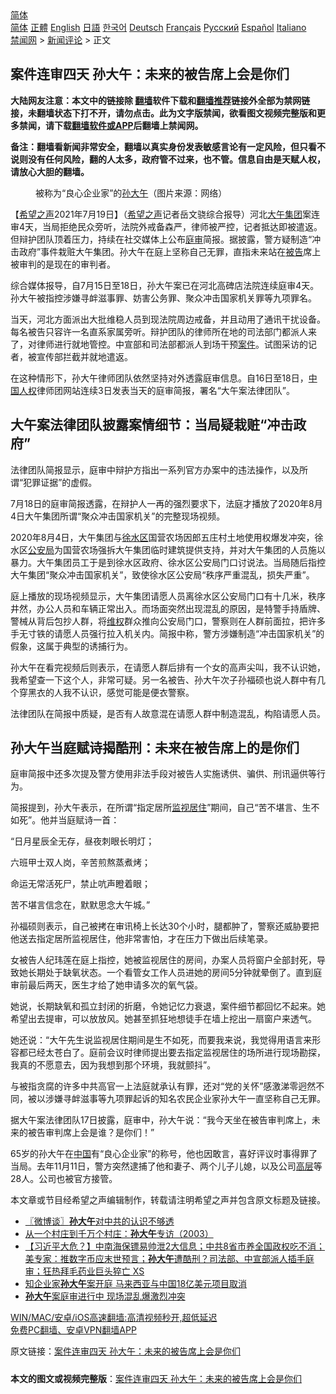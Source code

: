  <!-- 面包屑导航 --> <div class="breadcrumb"><!-- GTranslate: https://gtranslate.io/ -->  <div class="switcher notranslate">  <div class="selected">  <a href="#" onclick="return false;"> 简体</a>  </div>  <div class="option">  <a href="https://www.bannedbook.org" onclick="doGTranslate('zh-CN|zh-CN');jQuery('div.switcher div.selected a').html(jQuery(this).html());return false;" title="简体中文" class="nturl selected"> 简体</a>  <a href="https://www.bannedbook.org/zh-tw/" onclick="doGTranslate('zh-CN|zh-TW');jQuery('div.switcher div.selected a').html(jQuery(this).html());return false;" title="繁體中文" class="nturl"> 正體</a>  <a href="https://www.bannedbook.org/en/" onclick="doGTranslate('zh-CN|en');jQuery('div.switcher div.selected a').html(jQuery(this).html());return false;" title="English" class="nturl"> English</a>  <a href="https://www.bannedbook.org/ja/" onclick="doGTranslate('zh-CN|ja');jQuery('div.switcher div.selected a').html(jQuery(this).html());return false;" title="日本語" class="nturl"> 日語</a>  <a href="https://www.bannedbook.org/ko/" onclick="doGTranslate('zh-CN|ko');jQuery('div.switcher div.selected a').html(jQuery(this).html());return false;" title="한국어" class="nturl"> 한국어</a>  <a href="https://www.bannedbook.org/de/" onclick="doGTranslate('zh-CN|de');jQuery('div.switcher div.selected a').html(jQuery(this).html());return false;" title="Deutsch" class="nturl"> Deutsch</a>  <a href="https://www.bannedbook.org/fr/" onclick="doGTranslate('zh-CN|fr');jQuery('div.switcher div.selected a').html(jQuery(this).html());return false;" title="Français" class="nturl"> Français</a>  <a href="https://www.bannedbook.org/ru/" onclick="doGTranslate('zh-CN|ru');jQuery('div.switcher div.selected a').html(jQuery(this).html());return false;" title="Русский" class="nturl"> Русский</a>  <a href="https://www.bannedbook.org/es/" onclick="doGTranslate('zh-CN|es');jQuery('div.switcher div.selected a').html(jQuery(this).html());return false;" title="Español" class="nturl"> Español</a>  <a href="https://www.bannedbook.org/it/" onclick="doGTranslate('zh-CN|it');jQuery('div.switcher div.selected a').html(jQuery(this).html());return false;" title="Italiano" class="nturl"> Italiano</a>  </div>  </div>      <div class='breadcrumb-sub'><!-- Breadcrumb NavXT 6.3.0 --> <a href="https://www.bannedbook.org/" class="home">禁闻网</a> &gt; <a href="https://www.bannedbook.org/bnews/comments/" class="category">新闻评论</a> &gt; 正文</div></div><h2>案件连审四天 孙大午：未来的被告席上会是你们</h2> <p class="notice"><b>大陆网友注意：本文中的链接除 <a href="https://github.com/bannedbook/fanqiang" >翻墙</a>软件下载和<a href="https://github.com/killgcd/justmysocks/blob/master/README.md">翻墙推荐</a>链接外全部为禁网链接，未翻墙状态下打不开，请勿点击。此为文字版禁闻，欲看图文视频完整版和更多禁闻，请下载<a href="https://github.com/bannedbook/fanqiang">翻墙软件或APP</a>后翻墙上禁闻网。</p><p>备注：翻墙看新闻非常安全，翻墙以真实身份发表敏感言论有一定风险，但只看不说则没有任何风险，翻的人太多，政府管不过来，也不管。信息自由是天赋人权，请放心大胆的翻墙。</b></p>  <div class="entry"> <figure> <p><figcaption>被称为“良心企业家”的<a href="https://www.bannedbook.org/bnews/tag/%e5%ad%99%e5%a4%a7%e5%8d%88/" class="st_tag internal_tag" rel="tag" title="标签 孙大午 下的日志">孙大午</a>（图片来源：网络）</figcaption></figure> <p>【<span class='wp_keywordlink_affiliate'><a href="https://www.soundofhope.org" title="希望之声" target="_blank">希望之声</a></span>2021年7月19日】（<a href="https://www.bannedbook.org/bnews/tag/%e5%b8%8c%e6%9c%9b%e4%b9%8b%e5%a3%b0/" class="st_tag internal_tag" rel="tag" title="标签 希望之声 下的日志">希望之声</a>记者岳文骁综合报导）河北<a href="https://www.bannedbook.org/bnews/tag/%e5%a4%a7%e5%8d%88%e9%9b%86%e5%9b%a2/" class="st_tag internal_tag" rel="tag" title="标签 大午集团 下的日志">大午集团</a>案连审4天，当局拒绝民众旁听，法院外戒备森严，律师被严控，记者抵达即被遣返。但辩护团队顶着压力，持续在社交媒体上公布<a href="https://www.bannedbook.org/bnews/tag/%E5%BA%AD%E5%AE%A1/" class="st_tag internal_tag" rel="tag" title="标签 庭审 下的日志">庭审</a>简报。据披露，警方疑制造“冲击政府”事件栽赃大午集团。孙大午在庭上坚称自己无罪，直指未来站在<a href="https://www.bannedbook.org/bnews/tag/%E8%A2%AB%E5%91%8A/" class="st_tag internal_tag" rel="tag" title="标签 被告 下的日志">被告</a>席上被审判的是现在的审判者。</p> <p>综合媒体报导，自7月15日至18日，孙大午案已在河北高碑店法院连续庭审4天。孙大午被指控涉嫌寻衅滋事罪、妨害公务罪、聚众冲击国家机关罪等九项罪名。</p> <p>当天，河北方面派出大批维稳人员到现法院周边戒备，并且动用了通讯干扰设备。每名被告只容许一名直系家属旁听。辩护团队的律师所在地的司法部门都派人来了，对律师进行就地管控。中宣部和司法部都派人到场干预<a href="https://www.bannedbook.org/bnews/tag/%E6%A1%88%E4%BB%B6/" class="st_tag internal_tag" rel="tag" title="标签 案件 下的日志">案件</a>。试图采访的记者，被宣传部拦截并就地遣返。</p> <p>在这种情形下，孙大午律师团队依然坚持对外透露庭审信息。自16日至18日，<span class='wp_keywordlink'><a href="https://www.bannedbook.org/forum20/" title="中国人权论坛" target="_blank">中国人权</a></span>律师团网站连续3日发表当天的庭审简报，署名“大午案法律团队”。</p> <h2>大午案法律团队披露案情细节：当局疑栽赃“冲击政府”</h2> <p>法律团队简报显示，庭审中辩护方指出一系列官方办案中的违法操作，以及所谓“犯罪证据”的虚假。</p> <p>7月18日的庭审简报透露，在辩护人一再的强烈要求下，法庭才播放了2020年8月4日大午集团所谓“聚众冲击国家机关”的完整现场视频。</p>  <p>2020年8月4日，大午集团与<a href="https://www.bannedbook.org/bnews/tag/%E5%BE%90%E6%B0%B4%E5%8C%BA/" class="st_tag internal_tag" rel="tag" title="标签 徐水区 下的日志">徐水区</a>国营农场因郎五庄村土地使用权爆发冲突，徐水区<a href="https://www.bannedbook.org/bnews/tag/%e5%85%ac%e5%ae%89%e5%b1%80/" class="st_tag internal_tag" rel="tag" title="标签 公安局 下的日志">公安局</a>为国营农场强拆大午集团临时建筑提供支持，并对大午集团的人员施以暴力。大午集团员工于是到徐水区政府、徐水区公安局门口讨说法。当局随后指控大午集团“聚众冲击国家机关”，致使徐水区公安局“秩序严重混乱，损失严重”。</p> <p>庭上播放的现场视频显示，大午集团请愿人员离徐水区公安局门口有十几米，秩序井然，办公人员和车辆正常出入。而场面突然出现混乱的原因，是特警手持盾牌、警械从背后包抄人群，将<span class='wp_keywordlink_affiliate'><a href="https://www.bannedbook.org/bnews/weiquan/" title="维权" target="_blank">维权</a></span>群众推向公安局门口，警察则在人群前面拉，把许多手无寸铁的请愿人员强行拉入机关内。简报中称，警方涉嫌制造“冲击国家机关”的假象，这属于典型的诱捕行为。</p> <p>孙大午在看完视频后则表示，在请愿人群后排有一个女的高声尖叫，我不认识她，我希望查一下这个人，非常可疑。另一名被告、孙大午次子孙福硕也说人群中有几个穿黑衣的人我不认识，感觉可能是便衣警察。</p> <p>法律团队在简报中质疑，是否有人故意混在请愿人群中制造混乱，构陷请愿人员。</p> <h2>孙大午当庭赋诗揭酷刑：未来在被告席上的是你们</h2> <p>庭审简报中还多次提及警方使用非法手段对被告人实施诱供、骗供、刑讯逼供等行为。</p> <p>简报提到，孙大午表示，在所谓“指定居所<a href="https://www.bannedbook.org/bnews/tag/%E7%9B%91%E8%A7%86%E5%B1%85%E4%BD%8F/" class="st_tag internal_tag" rel="tag" title="标签 监视居住 下的日志">监视居住</a>”期间，自己“苦不堪言、生不如死”。他并当庭赋诗一首：</p>  <p>“日月星辰全无存，昼夜刺眼长明灯；</p> <p>六班甲士双人岗，辛苦煎熬蒸煮烤；</p> <p>命运无常活死尸，禁止吭声瞪着眼；</p> <p>苦不堪言信念在，默默思念大午城。”</p> <p>孙福硕则表示，自己被拷在审讯椅上长达30个小时，腿都肿了，警察还威胁要把他送去指定居所监视居住，他非常害怕，才在压力下做出后续笔录。</p> <p>女被告人纪玮莲在庭上指控，她被监视居住的房间，办案人员将窗户全部封死，导致她长期处于缺氧状态。一个看管女工作人员进她的房间5分钟就晕倒了。直到庭审前最后两天，医生才给了她申请多次的氧气袋。</p>  <p>她说，长期缺氧和孤立封闭的折磨，令她记忆力衰退，案件细节都回忆不起来。她希望出去提审，可以放放风。她甚至抓狂地想徒手在墙上挖出一扇窗户来透气。</p> <p>她还说：“大午先生说监视居住期间是生不如死，而要我来说，我觉得用语言来形容都已经太苍白了。庭前会议时律师提出要去指定监视居住的场所进行现场勘探，我真的不愿意去，因为我想到那个环境，我就颤抖”。</p> <p>与被指贪腐的许多中共高官一上法庭就承认有罪，还对“党的关怀”感激涕零迥然不同，被以涉嫌寻衅滋事等九项罪起诉的知名农民企业家孙大午一直坚称自己无罪。</p> <p>据大午案法律团队17日披露，庭审中，孙大午说：“我今天坐在被告审判席上，未来的被告审判席上会是谁？是你们！”</p> <p>65岁的孙大午在<span class='wp_keywordlink_affiliate'><a href="https://www.bannedbook.org/" title="中国" target="_blank">中国</a></span>有“良心企业家”的称号，他也因敢言，喜好评议时事得罪了当局。去年11月11日，警方突然逮捕了他和妻子、两个儿子儿媳，以及公司<span class='wp_keywordlink_affiliate'><a href="https://www.bannedbook.org/bnews/ccpdope/" title="中共高层内幕" target="_blank">高层</a></span>等28人。公司也被官方接管。</p> <p>本文章或节目经希望之声编辑制作，转载请注明希望之声并包含原文标题及链接。 </p>  <ul class='op-related-articles' title='相关阅读'> <li><a href='https://www.bannedbook.org/bnews/ssgc/20210719/1589907.html' target='_blank'>〖微博谈〗<b>孙大午</b>对中共的认识不够透</a></li> <li><a href='https://www.bannedbook.org/bnews/baitai/20210719/1589875.html' target='_blank'>从一个村庄到千万个村庄：<b>孙大午</b>专访（2003）</a></li> <li><a href='https://www.bannedbook.org/bnews/bannedvideo/20210719/1589838.html' target='_blank'>【习近平大危？】中南海保镖易帅泄2大信息；中共8省市养全国政权吃不消；美专家：推数字币应末世预言；<b>孙大午</b>遭酷刑？司法部、中宣部派人插手庭审；狂热拜毛药业巨头猝亡 XS</a></li> <li><a href='https://www.bannedbook.org/bnews/baitai/20210719/1589819.html' target='_blank'>知企业家<b>孙大午</b>案开庭 马来西亚与中国18亿美元项目取消</a></li> <li><a href='https://www.bannedbook.org/bnews/baitai/20210718/1589457.html' target='_blank'><b>孙大午</b>案庭审进行中 现场混乱爆激烈冲突</a></li> </ul> <p class="texttj"> <a href="https://github.com/bannedbook/fanqiang/wiki/V2ray%E6%9C%BA%E5%9C%BA" target="_blank">WIN/MAC/安卓/iOS高速翻墙:高清视频秒开,超低延迟</a><br/> <a href="https://github.com/bannedbook/fanqiang/wiki/%E7%A6%81%E9%97%BB%E7%BD%91%E5%AE%89%E5%8D%93%E7%BF%BB%E5%A2%99%E6%96%B0%E9%97%BBAPP" target="_blank">免费PC翻墙、安卓VPN翻墙APP</a></p><p>原文链接：<a class="src_link"  href="https://www.soundofhope.org/post/527003" target="_blank">案件连审四天 孙大午：未来的被告席上会是你们</a></p><a name='sharetosocial'></a>  <div style="margin-bottom:5px;padding-bottom:5px;clear:both"> <div id="archive-pix-1" class="banner-ads"> <!-- AuctionX Display platform tag START --> <div id="26318x728x90x621x_ADSLOT2" clicktrack="%%CLICK_URL_ESC%%"></div> <!-- AuctionX Display platform tag END --> </div> <div id="archive-pix-2" class="banner-ads"> <!-- AuctionX Display platform tag START --> <div id="26315x300x250x621x_ADSLOT2" clicktrack="%%CLICK_URL_ESC%%"></div> <!-- AuctionX Display platform tag END --> </div> </div>  <div id="archive-pix-1" class="banner-ads"> <!-- AuctionX Display platform tag START --> <div id="26318x728x90x621x_ADSLOT3" clicktrack="%%CLICK_URL_ESC%%"></div> <!-- AuctionX Display platform tag END --> </div> <div><b>本文的图文或视频完整版</b>：<a href='https://www.bannedbook.org/bnews/comments/20210719/1590014.html'>案件连审四天 孙大午：未来的被告席上会是你们</a></div>  </div><!--END ENTRY--> 